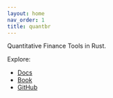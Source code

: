 ```yaml
---
layout: home
nav_order: 1
title: quantbr
---
```


Quantitative Finance Tools in Rust.

Explore:

- [Docs](https://quantbr.com/)
- [Book](https://quantbr.com/book)
- [GitHub](https://github.com/brbtavares/quantbr)
